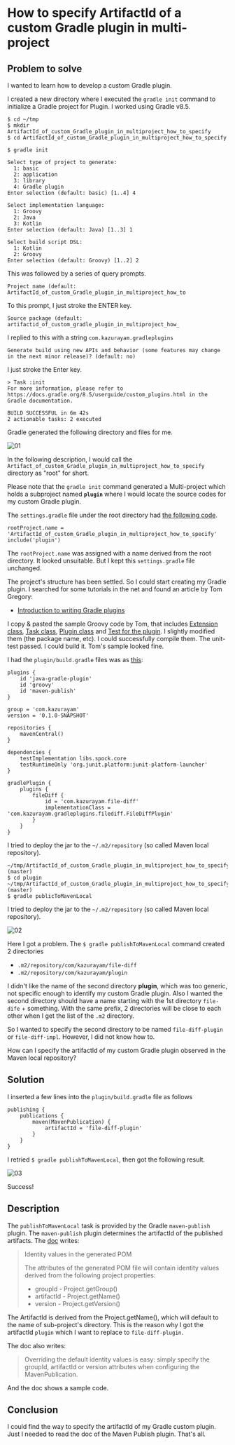 # How to specify ArtifactId of a custom Gradle plugin in multi-project

## Problem to solve

I wanted to learn how to develop a custom Gradle plugin.

I created a new directory where I executed the `gradle init` command to initialize a Gradle project for Plugin. I worked using Gradle v8.5.

```
$ cd ~/tmp
$ mkdir ArtifactId_of_custom_Gradle_plugin_in_multiproject_how_to_specify
$ cd ArtifactId_of_custom_Gradle_plugin_in_multiproject_how_to_specify
```

```
$ gradle init

Select type of project to generate:
  1: basic
  2: application
  3: library
  4: Gradle plugin
Enter selection (default: basic) [1..4] 4

Select implementation language:
  1: Groovy
  2: Java
  3: Kotlin
Enter selection (default: Java) [1..3] 1

Select build script DSL:
  1: Kotlin
  2: Groovy
Enter selection (default: Groovy) [1..2] 2
```
This was followed by a series of query prompts.

```
Project name (default: ArtifactId_of_custom_Gradle_plugin_in_multiproject_how_to 
```
To this prompt, I just stroke the ENTER key.

```
Source package (default: artifactid_of_custom_gradle_plugin_in_multiproject_how_
```
I replied to this with a string `com.kazurayam.gradleplugins`

```
Generate build using new APIs and behavior (some features may change in the next minor release)? (default: no) 
```

I just stroke the Enter key.

```
> Task :init
For more information, please refer to https://docs.gradle.org/8.5/userguide/custom_plugins.html in the Gradle documentation.

BUILD SUCCESSFUL in 6m 42s
2 actionable tasks: 2 executed
```

Gradle generated the following directory and files for me.

![01](https://kazurayam.github.io/ArtifactId_of_custom_Gradle_plugin_in_multiproject_how_to_specify/images/01_project_in_finder.png)

In the following description, I would call the `Artifact_of_custom_Gradle_plugin_in_multiproject_how_to_specify` directory as "root" for short. 

Please note that the `gradle init` command generated a Multi-project which holds a subproject named **`plugin`** where I would locate the source codes for my custom Gradle plugin.

The `settings.gradle` file under the root directory had [the following code](https://github.com/kazurayam/ArtifactId_of_custom_Gradle_plugin_in_multiproject_how_to_specify/blob/master/settings.gradle).

```
rootProject.name = 'ArtifactId_of_custom_Gradle_plugin_in_multiproject_how_to_specify'
include('plugin')
```

The `rootProject.name` was assigned with a name derived from the root directory. It looked unsuitable. But I kept this `settings.gradle` file unchanged. 

The project's structure has been settled. So I could start creating my Gradle plugin. I searched for some tutorials in the net and found an article by Tom Gregory:

- [Introduction to writing Gradle plugins](https://tomgregory.com/gradle/introduction-to-gradle-plugins/)

I copy & pasted the sample Groovy code by Tom, that includes [Extension class](https://tomgregory.com/gradle/introduction-to-gradle-plugins/#3-extension-class), [Task class](https://tomgregory.com/gradle/introduction-to-gradle-plugins/#4-task-class), [Plugin class](https://tomgregory.com/gradle/introduction-to-gradle-plugins/#5-plugin-class) and [Test for the plugin](https://tomgregory.com/gradle/introduction-to-gradle-plugins/#6-adding-a-plugin-integration-test). I slightly modified them (the package name, etc). I could successfully compile them. The unit-test passed. I could build it. Tom's sample looked fine. 

I had the `plugin/build.gradle` files was as [this](https://github.com/kazurayam/ArtifactId_of_custom_Gradle_plugin_in_multiproject_how_to_specify/blob/master/plugin/build.gradle):

```
plugins {
    id 'java-gradle-plugin'
    id 'groovy'
    id 'maven-publish'
}

group = 'com.kazurayam'
version = '0.1.0-SNAPSHOT'

repositories {
    mavenCentral()
}

dependencies {
    testImplementation libs.spock.core
    testRuntimeOnly 'org.junit.platform:junit-platform-launcher'
}

gradlePlugin {
    plugins {
        fileDiff {
            id = 'com.kazurayam.file-diff'
            implementationClass = 'com.kazurayam.gradleplugins.filediff.FileDiffPlugin'
        }
    }
}
```

I tried to deploy the jar to the `~/.m2/repository` (so called Maven local repository). 

```
~/tmp/ArtifactId_of_custom_Gradle_plugin_in_multiproject_how_to_specify (master)
$ cd plugin
~/tmp/ArtifactId_of_custom_Gradle_plugin_in_multiproject_how_to_specify/plugin (master)
$ gradle publicToMavenLocal
```

I tried to deploy the jar to the `~/.m2/repository` (so called Maven local repository). 

![02](https://kazurayam.github.io/ArtifactId_of_custom_Gradle_plugin_in_multiproject_how_to_specify/images/02_artifactId_plugin.png)

Here I got a problem. The `$ gradle publishToMavenLocal` command created 2 directories

- `.m2/repository/com/kazurayam/file-diff`
- `.m2/repository/com/kazurayam/plugin`

I didn't like the name of the second directory **plugin**, which was too generic, not specific enough to identify my custom Gradle plugin. Also I wanted the second directory should have a name starting with the 1st directory `file-dife` + something. With the same prefix, 2 directories will be close to each other when I get the list of the `.m2` directory.

So I wanted to specify the second directory to be named `file-diff-plugin` or `file-diff-impl`. However, I did not know how to.

How can I specify the artifactId of my custom Gradle plugin observed in the Maven local repository?

## Solution

I inserted a few lines into the `plugin/build.gradle` file as follows

```
publishing {
    publications {
        maven(MavenPublication) {
            artifactId = 'file-diff-plugin'
        }
    }
}
```

I retried `$ gradle publishToMavenLocal`, then got the following result.

![03](https://kazurayam.github.io/ArtifactId_of_custom_Gradle_plugin_in_multiproject_how_to_specify/images/03_artifactId_file-diff-plugin.png)

Success!

## Description

The `publishToMavenLocal` task is provided by the Gradle `maven-publish` plugin. The `maven-publish` plugin determines the artifactId of the published artifacts. The [doc](https://docs.gradle.org/current/userguide/publishing_maven.html#sec:identity_values_in_the_generated_pom) writes:

>Identity values in the generated POM
> 
>The attributes of the generated POM file will contain identity values derived from the following project properties:
> - groupId - Project.getGroup()
> - artifactId - Project.getName()
> - version - Project.getVersion()

The ArtifactId is derived from the Project.getName(), which will default to the name of sub-project's directory. This is the reason why I got the artifactId `plugin` which I want to replace to `file-diff-plugin`.

The doc also writes:

>Overriding the default identity values is easy: simply specify the groupId, artifactId or version attributes when configuring the MavenPublication.

And the doc shows a sample code. 

## Conclusion

I could find the way to specify the artifactId of my Gradle custom plugin. Just I needed to read the doc of the Maven Publish plugin. That's all.

